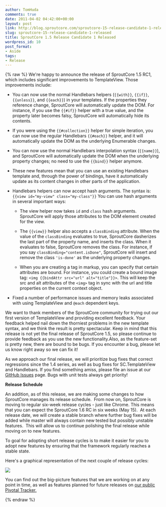 ```yaml
---
author: TomHuda
comments: true
date: 2011-04-02 04:42:00+00:00
layout: post
link: http://blog.sproutcore.com/sproutcore-15-release-candidate-1-released/
slug: sproutcore-15-release-candidate-1-released
title: SproutCore 1.5 Release Candidate 1 Released
wordpress_id: 10
post_format:
- Aside
tags:
- Release
---
```

{% raw %}
We're happy to announce the release of SproutCore 1.5 RC1, which includes significant improvements to TemplateView. Those improvements include:




  * You can now use the normal Handlebars helpers (`{{with}}`, `{{if}}`, `{{unless}}`, and `{{each}}`) in your templates. If the properties they reference change, SproutCore will automatically update the DOM. For instance, if you use the `{{#if}}` helper with a true value, and the property later becomes falsy, SproutCore will automatically hide its contents.


  * If you were using the `{{#collection}}` helper for simple iteration, you can now use the regular Handlebars `{{#each}}` helper, and it will automatically update the DOM as the underlying Enumerable changes.




  * You can now use the normal Handlebars interpolation syntax (`{{name}}`), and SproutCore will automatically update the DOM when the underlying property changes; no need to use the `{{bind}}` helper anymore.




  * These new features mean that you can use an existing Handlebars template and, through the power of bindings, have it automatically update as its content changes in other parts of the application.<!-- more -->




  * Handlebars helpers can now accept hash arguments. The syntax is: `{{view id="my-view" class="my-class"}}` You can use hash arguments in several important ways:


    * The view helper now takes `id` and `class` hash arguments. SproutCore will apply those attributes to the DOM element created for the view.


    * The `{{view}}` helper also accepts a `classBinding` attribute. When the value of the `classBinding` evaluates to true, SproutCore dasherizes the last part of the property name, and inserts the class. When it evaluates to false, SproutCore removes the class. For instance, if you say `classBinding="content.isDone"`, SproutCore will insert and remove the class `'is-done'` as the underlying property changes.


    * When you are creating a tag in markup, you can specify that certain attributes are bound. For instance, you could create a bound image tag: `<img {{bindAttr src="url" alt="title"}}>`. This will keep the src and alt attributes of the `<img>` tag in sync with the url and title properties on the current context object.







  * Fixed a number of performance issues and memory leaks associated with using TemplateView and `@each` dependent keys.


We want to thank members of the SproutCore community for trying out our first version of TemplateView and providing excellent feedback. Your feedback helped nail down the thorniest problems in the new template syntax, and we think the result is pretty spectacular. Keep in mind that this release is not yet the final release of SproutCore 1.5, so please continue to provide feedback as you use the new functionality.Also, as the feature-set is pretty new, there are bound to be bugs. If you encounter a bug, please let us know right away so we can fix it!

As we approach our final release, we will prioritize bug fixes that correct regressions since the 1.4 series, as well as bug fixes for SC.TemplateView and Handlebars. If you find something amiss, please file an issue at our [GitHub Issues](https://github.com/sproutcore/sproutcore/issues) page. Bugs with unit tests always get priority!

**Release Schedule**

An addition, as of this release, we are making some changes to how SproutCore manages its release schedule.  From now on, SproutCore is moving to regular six-week release cycles - just like Chrome. This means that you can expect the SproutCore 1.6 RC in six weeks (May 15).  At each release date, we will create a stable branch where further bug fixes will be added while master will always contain new tested but possibly unstable features.  This will allow us to continue polishing the final release while moving on to new features.

To goal for adopting short release cycles is to make it easier for you to adopt new features by ensuring that the framework regularly reaches a stable state.

Here's a graphical representation of the next couple of release cycles:

![](https://img.skitch.com/20110402-bkdg6ax6tcxm8t51st5bbk39tk.png)

You can find out the big-picture features that we are working on at any point in time, as well as features planned for future releases on [our public Pivotal Tracker](http://www.pivotaltracker.com/projects/123270)[.](http://www.pivotaltracker.com/projects/123270)

{% endraw %}